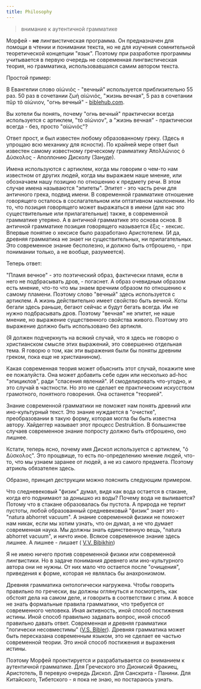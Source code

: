 ```yaml
---
title: Philosophy
---
```


> внимание к аутентичной грамматике

Морфей - <b>не</b> лингвистическая программа. Он предназначен для помощи в чтении и понимании текста, но не для изучения сомнительной теоретической концепции "язык". Поэтому при разработке программы учитывается в первую очередь не современная лингвистическая теория, но грамматика, использовавшаяся самим автором текста.

Простой пример:


В Евангелии слово αἰώνιός - "вечный" используется приблизительно 55 раз.  50 раз в сочетании ζωὴ αἰώνιός, "жизнь вечная", 5 раз в сочетании πῦρ τὸ αἰώνιον, "огнь вечный" - [biblehub.com](http://biblehub.com/greek/aio_nion_166.htm).

Вы хотели бы понять, почему "огнь вечный" практически всегда используется с артиклем, "τὸ αἰώνιον", а "жизнь вечная" - практически всегда - без, просто "αἰώνιός"?

Ответ прост, и был известен любому образованному греку. (Здесь я упрощаю всю механику для ясности). По крайней мере ответ был известен самому известному греческому грамматику Ἀπολλώνιος ὁ Δύσκολος - Аполлонию Дисколу (Зануде).

Имена используются с артиклем, когда мы говорим о чем-то нам известном от других людей, когда мы выражаем наше мнение, или обозначаем нашу позицию по отношению к предмету речи. В этом случае имена называются "эпитеты". Эпитет - это часть речи для античного грека, подвид имени. В современной грамматике отношение говорящего осталось в сослагательном или оптативном наклонении. Но то, что позиция говорящего может выражаться в имени (для нас это существительные или прилагательные) также, в современной грамматике утеряно. А в античной грамматике это основа основ. В античной грамматике позиция говорящего называется ἕξις - хексис. Впервые понятие о хексисе было разработано Аристотелем. (И да, древняя грамматика не знает ни существительных, ни прилагательных. Это современное знание бесполезно, и должно быть отброшено, - при понимании только, а не вообще, разумеется).

Теперь ответ:

"Пламя вечное" - это поэтический образ, фактически пламя, если в него не подбрасывать дров, - погаснет. А образ очевидным образом есть мнение, что-то что мы знаем вречним образом по отношению к самому пламени. Поэтому слово "вечный" здесь используется с артиклем. А жизнь действительно имеет свойство быть вечной. Коты бегали здесь раньше, бегают сейчас и будут бегать всегда. Им не нужно подбрасывать дров. Поэтому "вечная" не эпитет, не наше мнение, но выражение существенного свойства живого. Поэтому это выражение должно быть использовано без артикля.

(Я должен подчеркнуть на всякий случай, что я здесь не говорю о христианском смысле этих выражений, это совершенно отдельная тема. Я говорю о том, как эти выражения были бы поняты древним греком, пока еще не христианином).

Какая современная теория может объяснить этот случай, покажите мне ее пожалуйста. Она может добавить себе один или несколько ad-hoc "эпициклов", ради "спасения явлений". И смоделировать что-угодно, и это случай в частности. Но это не сделает ее практическим искусством грамотного, понятного говорения. Она останется "теорией".

Знание современной грамматики не поможет нам понять древний или ино-культурный текст. Это знание нуждается в "очистке", преобразовании в такую форму, которая могла бы быть известна автору. Хайдеггер называет этот процесс Destruktion. В большинстве случаев современное знание попросту должно быть отброшено, оно лишнее.

Кстати, теперь ясно, почему имя Дискол используется с артиклем, "ὁ Δύσκολος". Это прощвище, то есть по-определению мнение людей, что-то, что мы узнаем заранее от людей, а не из самого предмета. Поэтому атрикль обязателен здесь.

Образно, принцип деструкции можно пояснить следующим примером.

Что следневековый "физик" думал, видя как вода остается в стакане, когда его поднимают за донышко из воды? Почему вода не выливается? Потому что в стакане образовалась бы пустота. А природа не терпит пустоты, любой образованный средневековый "физик" знает это - "natura abhorret vacuum". А знание современной физики не поможет нам никак, если мы хотим узнать, что он думал, а не что думает современная наука. Мы должны знать единственную вещь, "natura abhorret vacuum", и ничто иное. Всякое современное знание здесь лишнее. А лишнее - лишает ( [V.V. Bibikhin](http://www.bibikhin.ru/))

Я не имею ничего против современной физики или современной лингвистики. Но в задаче понимания древнего или ино-культурного автора они не нужны. От них мало что остается после "очищения", приведения к форме, которая не являлась бы анахронизмом.

Древняя грамматика онтологически нагружена. Чтобы говорить правильно по гречески, вы должны оглянуться и посмотреть, как обстоят дела на самом деле, и говорить в соответствии с этим. А вовсе не знать формальные правила грамматики, что требуется от современного человека. Иная активность, иной способ постижения истины. Иной способ правильно задавать вопрос, иной способ правильно давать ответ. Современная и древняя грамматики "логически несовместимы" ([V.S. Bibler](https://www.bibler.ru/)). Древняя грамматика может быть пересказана современным языком, это не сделает ее частью современной теории. Это  иной способ постижения и выражения истины.

Поэтому Морфей проектируется и разрабатывается со вниманием к аутентичной грамматике. Для Греческого это Дионисий Фракиец, Аристотель, В перевую очередь Дискол. Для Санскрита - Панини. Для Китайского, Тибетского - я пока не знаю, но постараюсь узнать.
